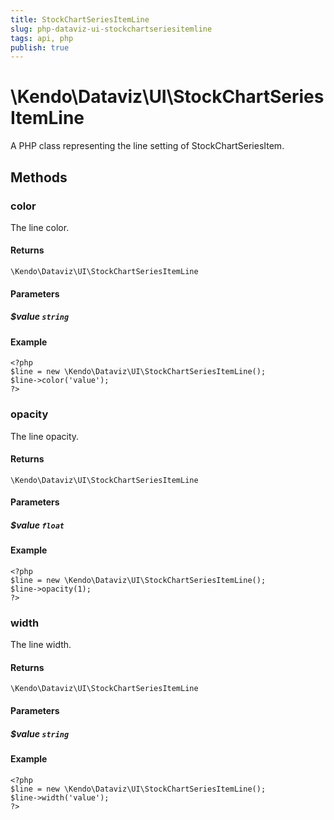 ```yaml
---
title: StockChartSeriesItemLine
slug: php-dataviz-ui-stockchartseriesitemline
tags: api, php
publish: true
---
```


# \Kendo\Dataviz\UI\StockChartSeriesItemLine

A PHP class representing the line setting of StockChartSeriesItem.


## Methods

### color
The line color.

#### Returns
`\Kendo\Dataviz\UI\StockChartSeriesItemLine`

#### Parameters

##### $value `string`



#### Example 
    <?php
    $line = new \Kendo\Dataviz\UI\StockChartSeriesItemLine();
    $line->color('value');
    ?>

### opacity
The line opacity.

#### Returns
`\Kendo\Dataviz\UI\StockChartSeriesItemLine`

#### Parameters

##### $value `float`



#### Example 
    <?php
    $line = new \Kendo\Dataviz\UI\StockChartSeriesItemLine();
    $line->opacity(1);
    ?>

### width
The line width.

#### Returns
`\Kendo\Dataviz\UI\StockChartSeriesItemLine`

#### Parameters

##### $value `string`



#### Example 
    <?php
    $line = new \Kendo\Dataviz\UI\StockChartSeriesItemLine();
    $line->width('value');
    ?>

